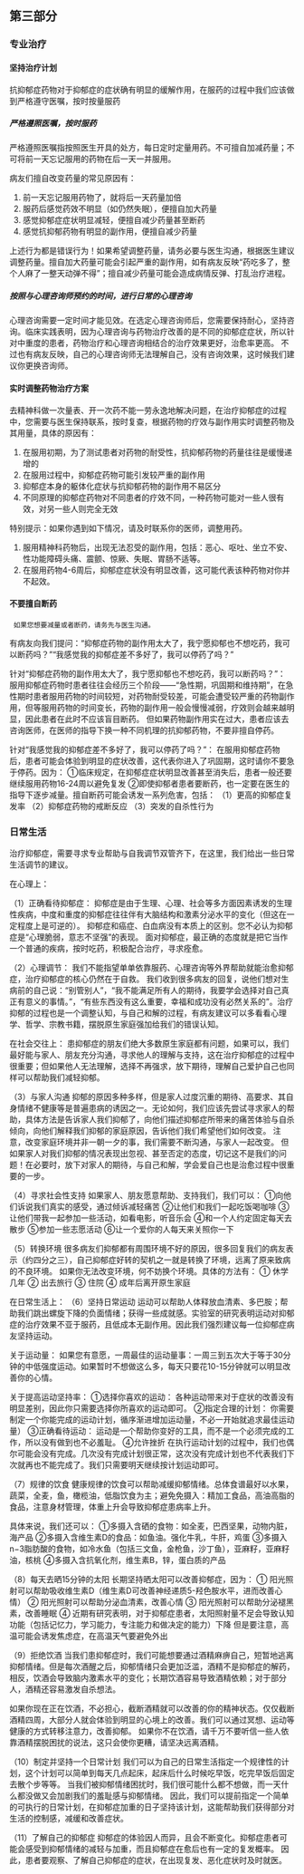 ## 第三部分
### 专业治疗
#### 坚持治疗计划
抗抑郁症药物对于抑郁症的症状确有明显的缓解作用，在服药的过程中我们应该做到严格遵守医嘱，按时按量服药
 
##### 严格遵照医嘱，按时服药
  严格遵照医嘱指按照医生开具的处方，每日定时定量用药。不可擅自加减药量；不可将前一天忘记服用的药物在后一天一并服用。

病友们擅自改变药量的常见原因有：
1. 前一天忘记服用药物了，就将后一天药量加倍
2. 服药后感觉药效不明显（如仍然失眠），便擅自加大药量 
3. 感觉抑郁症症状明显减轻，便擅自减少药量甚至断药
4. 感觉抗抑郁药物有明显的副作用，便擅自减少药量

上述行为都是错误行为！如果希望调整药量，请务必要与医生沟通，根据医生建议调整药量。擅自加大药量可能会引起严重的副作用，如有病友反映“药吃多了，整个人麻了一整天动弹不得”；擅自减少药量可能会造成病情反弹、打乱治疗进程。

##### 按照与心理咨询师预约的时间，进行日常的心理咨询
心理咨询需要一定时间才能见效。在选定心理咨询师后，您需要保持耐心，坚持咨询。临床实践表明，因为心理咨询与药物治疗改善的是不同的抑郁症症状，所以针对中重度的患者，药物治疗和心理咨询相结合的治疗效果更好，治愈率更高。
不过也有病友反映，自己的心理咨询师无法理解自己，没有咨询效果，这时候我们建议你更换咨询师。

         
#### 实时调整药物治疗方案
去精神科做一次量表、开一次药不能一劳永逸地解决问题，在治疗抑郁症的过程中，您需要与医生保持联系，按时复查，根据药物的疗效与副作用实时调整药物及其用量，具体的原因有：
1. 在服用初期，为了测试患者对药物的耐受性，抗抑郁药物的药量往往是缓慢递增的
2. 在服用过程中，抑郁症药物可能引发较严重的副作用    
3.  抑郁症本身的躯体化症状与抗抑郁药物的副作用不易区分
4. 不同原理的抑郁症药物对不同患者的疗效不同，一种药物可能对一些人很有效，对另一些人则完全无效

特别提示：如果你遇到如下情况，请及时联系你的医师，调整用药。
1. 服用精神科药物后，出现无法忍受的副作用，包括：恶心、呕吐、坐立不安、性功能障碍头痛、震颤、惊厥、失眠、胃肠不适等。
2. 在服用药物4-6周后，抑郁症症状没有明显改善，这可能代表该种药物对你并不起效。



#### 不要擅自断药
     如果您想要减量或者断药，请务先与医生沟通。
有病友向我们提问：“抑郁症药物的副作用太大了，我宁愿抑郁也不想吃药，我可以断药吗？”“我感觉我的抑郁症差不多好了，我可以停药了吗？”

 针对“抑郁症药物的副作用太大了，我宁愿抑郁也不想吃药，我可以断药吗？”：
服用抑郁症药物时患者往往会经历三个阶段——“急性期，巩固期和维持期”，在急性期时患者服用药物的时间较短，对药物耐受较差，可能会遭受较严重的药物副作用，但等服用药物的时间变长，药物的副作用一般会慢慢减弱，疗效则会越来越明显，因此患者在此时不应该盲目断药。
但如果药物副作用实在过大，患者应该去咨询医师，在医师的指导下换一种不同机理的抗抑郁药物，不要非擅自停药。

针对“我感觉我的抑郁症差不多好了，我可以停药了吗？”：
在服用抑郁症药物后，患者可能会体验到明显的症状改善，这代表你进入了巩固期，这时请你不要急于停药。因为：
①临床规定，在抑郁症症状明显改善甚至消失后，患者一般还要继续服用药物16-24周以避免复发
②即使抑郁者患者要断药，也一定要在医生的指导下逐步减量。擅自断药可能会诱发一系列危害，包括：
    （1）更高的抑郁症复发率
    （2）抑郁症药物的戒断反应
    （3）突发的自杀性行为
















### 日常生活
治疗抑郁症，需要寻求专业帮助与自我调节双管齐下，在这里，我们给出一些日常生活调节的建议。

在心理上：

（1）正确看待抑郁症：
抑郁症是由于生理、心理、社会等多方面因素诱发的生理性疾病，中度和重度的抑郁症往往伴有大脑结构和激素分泌水平的变化（但这在一定程度上是可逆的）。
抑郁症和癌症、白血病没有本质上的区别。您不必认为抑郁症是“心理脆弱，意志不坚强”的表现。
面对抑郁症，最正确的态度就是把它当作一个普通的疾病，按时吃药，积极配合治疗，寻求痊愈。

（2）心理调节：
     我们不能指望单单依靠服药、心理咨询等外界帮助就能治愈抑郁症，治疗抑郁症的核心仍然在于自救。
我们收到很多病友的回复，说他们想对生病前的自己说：“别管别人”，“我不能满足所有人的期待，我要学会选择对自己真正有意义的事情。”，“有些东西没有这么重要，幸福和成功没有必然关系的”。治疗抑郁的过程也是一个调整认知，与自己和解的过程，有病友建议可以多看看心理学、哲学、宗教书籍，摆脱原生家庭强加给我们的错误认知。


在社会交往上：
     患抑郁症的朋友们绝大多数原生家庭都有问题，如果可以，我们最好能与家人、朋友充分沟通，寻求他人的理解与支持，这在治疗抑郁症的过程中很重要；但如果他人无法理解，选择不再强求，放下期待，理解自己爱护自己也同样可以帮助我们减轻抑郁。

（3）与家人沟通
      抑郁的原因多种多样，但是家人过度沉重的期待、高要求、其自身情绪不健康等是普遍患病的诱因之一。无论如何，我们应该先尝试寻求家人的帮助，具体方法是告诉家人我们抑郁了，向他们描述抑郁症所带来的痛苦体验与自杀倾向，向他们解释我们抑郁的家庭原因，告诉他们我们希望他们如何改变。
     注意，改变家庭环境并非一朝一夕的事，我们需要不断沟通，与家人一起改变。
     但如果家人对我们抑郁的情况表现出忽视、甚至否定的态度，切记这不是我们的问题！在必要时，放下对家人的期待，与自己和解，学会爱自己也是治愈过程中很重要的一步。







（4）寻求社会性支持
如果家人、朋友愿意帮助、支持我们，我们可以：
①向他们诉说我们真实的感受，通过倾诉减轻痛苦
②让他们和我们一起吃饭喝咖啡
③让他们带我一起参加一些活动，如看电影，听音乐会
④和一个人约定固定每天去散步
⑤参加一些志愿活动
⑥让一个爱你的人每天来关照你一下

（5）转换环境
     很多病友们抑郁都有周围环境不好的原因，很多回复我们的病友表示（约四分之三），自己抑郁症好转的契机之一就是转换了环境，远离了原来致病的不良环境。
     如果你无法改变环境，何不妨换个环境。具体的方法有：
① 休学几年
② 出去旅行
③ 住院
④ 成年后离开原生家庭



在日常生活上：
（6）坚持日常运动 
          运动可以帮助人体释放血清素、多巴胺；帮助我们跳出螺旋下降的负面情绪；获得一些成就感。实验室的研究表明运动对抑郁症的治疗效果不亚于服药，且低成本无副作用。因此我们强烈建议每一位抑郁症病友坚持运动。

关于运动量：
如果您有意愿，一周最佳的运动量事：一周三到五次大于等于30分钟的中低强度运动。如果暂时不想做这么多，每天只要花10-15分钟就可以明显改善你的心情。

关于提高运动坚持率：
①选择你喜欢的运动：
各种运动带来对于症状的改善没有明显差别，因此你只需要选择你所喜欢的运动即可。
②指定合理的计划：
你需要制定一个你能完成的运动计划，循序渐进增加运动量，不必一开始就追求最佳运动量）
③正确看待运动：
运动是一个帮助你变好的工具，而不是一个必须完成的工作，所以没有做到也不必羞耻。
        ④允许挫折
             在执行运动计划的过程中，我们也偶尔可能会没有完成。几次没有完成计划很正常，这次没有完成计划也不代表我们下次就再也不能完成了。我们只需要明天继续按计划运动即可。

  
（7）规律的饮食
  健康规律的饮食可以帮助减缓抑郁情绪。总体食谱最好以水果，蔬菜，全麦，鱼，橄榄油，低脂饮食为主；避免免摄入：精加工食品，高油高脂的食品，注意身材管理，体重上升会导致抑郁症患病率上升。

  具体来说，我们还可以：
  ①多摄入含硒的食物：如全麦，巴西坚果，动物内脏，海产品
  ②多摄入含维生素D的食品：如鱼油。强化牛乳，牛肝，鸡蛋
  ③多摄入n−3脂肪酸的食物，如冷水鱼（包括三文鱼，金枪鱼，沙丁鱼），亚麻籽，亚麻籽油，核桃
④多摄入含抗氧化剂，维生素B，锌，蛋白质的产品

（8）每天去晒15分钟的太阳
长期坚持晒太阳可以改善抑郁症，因为：
① 阳光照射可以帮助吸收维生素D（维生素D可改善神经递质5-羟色胺水平，进而改善心情）
②  阳光照射可以帮助分泌血清素，改善心情
③ 阳光照射可以帮助分泌褪黑素，改善睡眠
   ④ 近期有研究表明，对于抑郁症患者，太阳照射量不足会导致认知功能（包括记忆力，学习能力，专注能力和做决定的能力）下降
但是要注意，高温可能会诱发焦虑症，在高温天气要避免外出

（9）拒绝饮酒
   当我们患抑郁症时，我们可能想要通过酒精麻痹自己，短暂地逃离抑郁情绪。但是每次酒醒之后，抑郁情绪只会更加泛滥，酒精不是抑郁症的解药，相反，饮酒会导致脑内激素水平的变化；长期饮酒容易导致酒精依赖；对于部分人，酒精还容易激发自杀想法。

如果你现在正在饮酒，不必担心，截断酒精就可以改善的你的精神状态。仅仅截断酒精四周，大部分人就会体验到明显的心境上的改善。我们可以通过冥想、运动等健康的方式转移注意力，改善抑郁。
如果你不在饮酒，请千万不要听信一些人依靠酒精摆脱困扰的说法，这只会使你更糟，请坚决远离酒精。

（10）制定并坚持一个日常计划
我们可以为自己的日常生活指定一个规律性的计划，这个计划可以简单到每天几点起床，起床后什么时候吃早饭，吃完早饭后固定去散个步等等。
当我们被抑郁情绪困扰时，我们很可能什么都不想做，而一天什么都没做又会加剧我们的羞耻感与抑郁情绪。
因此，我们可以提前指定一个简单的可执行的日常计划，在抑郁症加重的日子坚持该计划，这能帮助我们获得部分对生活的控制感，减缓和改善症状。



（11）了解自己的抑郁症
     抑郁症的体验因人而异，且会不断变化。抑郁症患者可能会感受到抑郁情绪的减轻与加重，而且抑郁症在愈后也有一定的复发概率。
     因此，患者要观察、了解自己抑郁症的症状，在出现复发、恶化症状时及时就医。



















